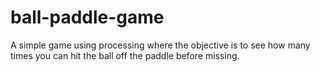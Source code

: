 # ball-paddle-game
A simple game using processing where the objective is to see how many times you can hit the ball off the paddle before missing.
